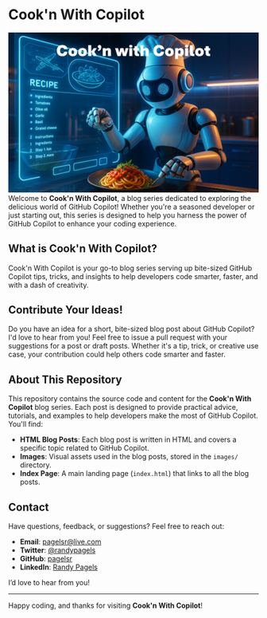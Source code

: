 # Cook'n With Copilot

![Cook'n With Copilot Banner](images/header_banner_master.png)
Welcome to **Cook'n With Copilot**, a blog series dedicated to exploring the delicious world of GitHub Copilot! Whether you're a seasoned developer or just starting out, this series is designed to help you harness the power of GitHub Copilot to enhance your coding experience.

## What is Cook'n With Copilot?
Cook'n With Copilot is your go-to blog series serving up bite-sized GitHub Copilot tips, tricks, and insights to help developers code smarter, faster, and with a dash of creativity.

## Contribute Your Ideas!

Do you have an idea for a short, bite-sized blog post about GitHub Copilot? I'd love to hear from you! Feel free to issue a pull request with your suggestions for a post or draft posts. Whether it's a tip, trick, or creative use case, your contribution could help others code smarter and faster.

## About This Repository

This repository contains the source code and content for the **Cook'n With Copilot** blog series. Each post is designed to provide practical advice, tutorials, and examples to help developers make the most of GitHub Copilot. You'll find:

- **HTML Blog Posts**: Each blog post is written in HTML and covers a specific topic related to GitHub Copilot.
- **Images**: Visual assets used in the blog posts, stored in the `images/` directory.
- **Index Page**: A main landing page (`index.html`) that links to all the blog posts.

## Contact

Have questions, feedback, or suggestions? Feel free to reach out:

- **Email**: [pagelsr@live.com](mailto:pagelsr@live.com)
- **Twitter**: [@randypagels](https://twitter.com/randypagels)
- **GitHub**: [pagelsr](https://github.com/pagelsr)
- **LinkedIn**: [Randy Pagels](https://www.linkedin.com/in/randypagels)

I’d love to hear from you!

---

Happy coding, and thanks for visiting **Cook'n With Copilot**!
